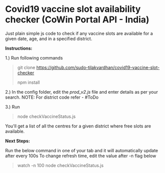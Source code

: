 
# Covid19 vaccine slot availability checker (CoWin Portal API - India)

Just plain simple js code to check if any vaccine slots are available for a given date, age, and in a specified district.

**Instructions:**

1.) Run following commands

> git clone https://github.com/sudo-tilakvardhan/covid19-vaccine-slot-checker
> 
> npm install

2.) In the config folder, edit the *prod_v2.js* file and enter details as per your search.
NOTE: For district code refer - #ToDo

3.) Run 

> node checkVaccineStatus.js

You'll get a list of all the centres for a given district where free slots are available.


**Next Steps:**

Run the below command in one of your tab and it will automatically update after every 100s
To change refresh time, edit the value after -n flag below
> watch -n 100 node checkVaccineStatus.js

